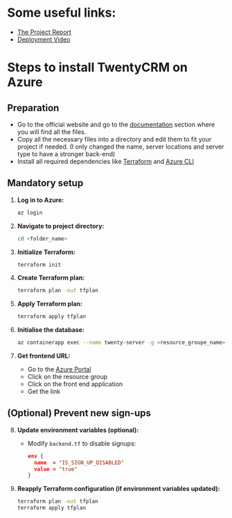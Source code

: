 # Some useful links:

- [The Project Report](https://docs.google.com/document/d/1HdIH5nt40STHYGwaK7gLC8aL8-BEocsBoYgn7F8lIxY/edit?usp=sharing)
- [Deployment Video](https://youtu.be/g_r43a4UJIE)

# Steps to install TwentyCRM on Azure

## Preparation

- Go to the official website and go to the [documentation](https://docs.twenty.com/start/self-hosting/cloud-providers) section where you will find all the files.
- Copy all the necessary files into a directory and edit them to fit your project if needed. (I only changed the name, server locations and server type to have a stronger back-end)
- Install all required dependencies like [Terraform](https://developer.hashicorp.com/terraform/install) and [Azure CLI](https://learn.microsoft.com/en-us/cli/azure/install-azure-cli)

## Mandatory setup

1. **Log in to Azure:**
   ```bash
   az login
   ```

2. **Navigate to project directory:**
   ```bash
   cd <folder_name>
   ```

3. **Initialize Terraform:**
   ```bash
   terraform init
   ```

4. **Create Terraform plan:**
   ```bash
   terraform plan -out tfplan
   ```

5. **Apply Terraform plan:**
   ```bash
   terraform apply tfplan
   ```

6. **Initialise the database:**
   ```bash
   az containerapp exec --name twenty-server -g <resource_groupe_name> --command "yarn database:init:prod"
   ```

7. **Get frontend URL:**
	- Go to the [Azure Portal](https://portal.azure.com/)
	- Click on the resource group
	- Click on the front end application
	- Get the link

## (Optional) Prevent new sign-ups

8. **Update environment variables (optional):**
   - Modify `backend.tf` to disable signups:
     ```json
     env {
       name  = "IS_SIGN_UP_DISABLED"
       value = "true"
     }
     ```

9. **Reapply Terraform configuration (if environment variables updated):**
   ```bash
   terraform plan -out tfplan
   terraform apply tfplan
   ```
